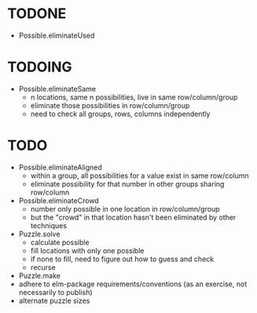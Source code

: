 # TODONE

+ Possible.eliminateUsed

# TODOING

+ Possible.eliminateSame
  + n locations, same n possibilities, live in same row/column/group
  + eliminate those possibilities in row/column/group
  + need to check all groups, rows, columns independently

# TODO

+ Possible.eliminateAligned
  + within a group, all possibilities for a value exist in same row/column
  + eliminate possibility for that number in other groups sharing row/column
+ Possible.eliminateCrowd
  + number only possible in one location in row/column/group
  + but the "crowd" in that location hasn't been eliminated by other techniques
+ Puzzle.solve
  + calculate possible
  + fill locations with only one possible
  + if none to fill, need to figure out how to guess and check
  + recurse
+ Puzzle.make
+ adhere to elm-package requirements/conventions (as an exercise, not necessarily to publish)
+ alternate puzzle sizes
